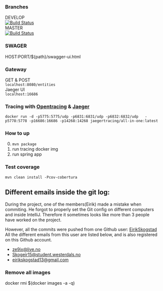 ### Branches
DEVELOP  
[![Build Status](https://travis-ci.com/NikitaZhevnitskiy/ern-card-game.svg?token=6FYqXrfAk2ZHo34Tq8Gp&branch=develop)](https://travis-ci.com/NikitaZhevnitskiy/ern-card-game)  
MASTER  
[![Build Status](https://travis-ci.com/NikitaZhevnitskiy/ern-card-game.svg?token=6FYqXrfAk2ZHo34Tq8Gp&branch=master)](https://travis-ci.com/NikitaZhevnitskiy/ern-card-game)  






### SWAGER
HOST:PORT/${path}/swagger-ui.html

### Gateway
GET & POST  
`localhost:8080/entities`  
Jaeger UI  
`localhost:16686`

### Tracing with [Opentracing](http://opentracing.io/) & [Jaeger](http://jaeger.readthedocs.io/en/latest/) 
`docker run -d -p5775:5775/udp -p6831:6831/udp -p6832:6832/udp   -p5778:5778 -p16686:16686 -p14268:14268 jaegertracing/all-in-one:latest`

### How to up
0. `mvn package`
1. run tracing docker img
2. run spring app


### Test coverage
`mvn clean install -Pcov-cobertura`


## Different emails inside the git log:
During the project, one of the members(Eirik) made a mistake when commiting. He forgot to properly set the Git config
on different computers and inside IntelliJ. Therefore it sometimes looks like more than 3 people have worked on the project.

However, all the commits were pushed from one Github user: [EirikSkogstad](https://github.com/EirikSkogstad)
All the different emails from this user are listed below, and is also registered on this Github account.
 - ze9ix@live.no
 - Skogeir15@student.westerdals.no
 - eirikskogstad13@gmail.com
 
### Remove all images 
docker rmi $(docker images -a -q)